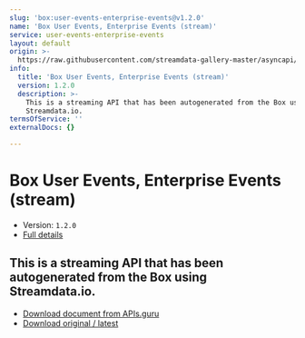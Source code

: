 ```yaml
---
slug: 'box:user-events-enterprise-events@v1.2.0'
name: 'Box User Events, Enterprise Events (stream)'
service: user-events-enterprise-events
layout: default
origin: >-
  https://raw.githubusercontent.com/streamdata-gallery-master/asyncapi/master/_listings/box/box-user-events-enterprise-events-stream-async.md
info:
  title: 'Box User Events, Enterprise Events (stream)'
  version: 1.2.0
  description: >-
    This is a streaming API that has been autogenerated from the Box using
    Streamdata.io.
termsOfService: ''
externalDocs: {}

---
```

# Box User Events, Enterprise Events (stream)

* Version: `1.2.0`
* [Full details](../html/box:user-events-enterprise-events@v1.2.0.html)



## This is a streaming API that has been autogenerated from the Box using Streamdata.io.



* [Download document from APIs.guru](https://raw.githubusercontent.com/APIs-guru/asyncapi-directory/master/docs/APIs/box%3Auser-events-enterprise-events%40v1.2.0.yaml)
* [Download original / latest](https://raw.githubusercontent.com/streamdata-gallery-master/asyncapi/master/_listings/box/box-user-events-enterprise-events-stream-async.md)

<script type="application/ld+json">
{
  "@context": "http://schema.org/",
  "@type": "WebAPI",
  "description": "This is a streaming API that has been autogenerated from the Box using Streamdata.io.",
  "documentation": "",

  "name": "Box User Events, Enterprise Events (stream)"
}
</script>
